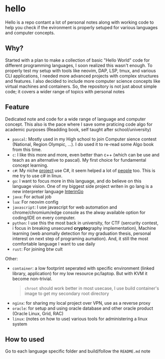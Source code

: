 # hello
Hello is a repo contant a lot of personal notes along with working code to help you check if the evironment is properly setuped for various languages and computer concepts.

## Why?
Started with a plan to make a collection of basic "Hello World" code for different programming languages, I soon realized this wasn't enough. To properly test my setup with tools like neovim, DAP, LSP, tmux, and various CLI applications, I needed more advanced projects with complex structures and features. I also decided to include more computer science concepts like virtual machines and containers. So, the repository is not just about simple code; it covers a wider range of topics with personal notes

## Feature
Dedicated note and code for a wide range of language and computer concept. This also is the pace where I save some praticing code algo for academic purposes (Readding book, self taught after school/university)
- `pascal`: Mostly used in my High school to join Computer sience contest (National, Region Olympic, ...). I do used it to re-read some Algo book from this time.
- `c`: I like this more and more, even better than c++ (which can be use and teach as an alternative to pascal). My first choice for fundamental concept learning.
- `c#`: My niche [project](https://github.com/ylsama/RightClickMoveMode) use C#, it seem helped a lot of [people](https://www.nexusmods.com/stardewvalley/mods/2614?tab=posts) too. This is me try to use c# in linux.
- `go`: I want to focus more in this language, and do believe on this language vision. One of my biggest side project writen in go lang is a new interpreter language [InterinGo](https://github.com/nghiango1/hello/tree/main/go/interpreter)
- `java`: For actual job
- `lua`: For neovim config
- `javascript`: I use javascript for web automation and chrome/chromium/edge console as the alway available option for coding/IDE on every computer. 
- `python`: I use this the most back in university, for CTF (sercurity contest, i focus in breaking unsecured **crypto**graphy implementation), Machine learning (web anomally detection for my graduation thesis, personal interest on next step of programing aumation). And, it still the most comfortable language I want to use daily
- `rust`: For joining btw cult

Other:
- `container`: a low footprint seperated with specific environment (linked library, application) for my low resource pc/laptop. But with KVM it become non-trivial.
    > `chroot` should work better in most usecase, I use build container's image to get my secondary root directory
- `nginx`: for sharing my local project over VPN, use as a reverse proxy
- `oracle`: for setup and using oracle database and other oracle product (Oracle Linux, Grid, RAC)
- `linux`: (notes on how to use) various tools for administering a linux system

## How to used

Go to each language specific folder and build/follow the `README.md` note
